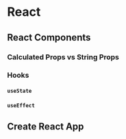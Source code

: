 # React

## React Components

### Calculated Props vs String Props

### Hooks

#### `useState`

#### `useEffect`

## Create React App
